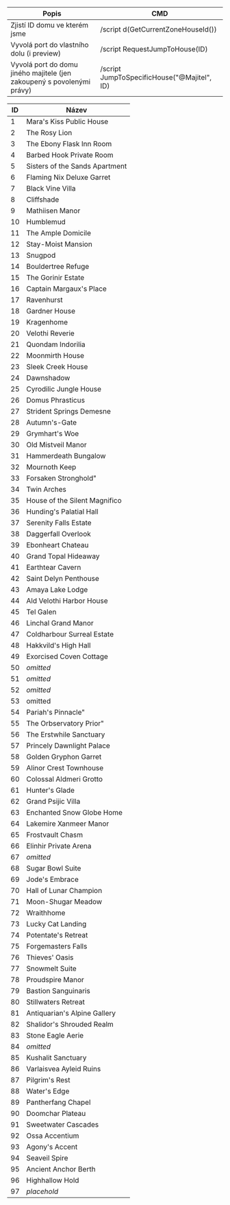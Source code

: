 |  Popis  |  CMD  | 
|---------|-------|
| Zjistí ID domu ve kterém jsme | /script d(GetCurrentZoneHouseId()) |
| Vyvolá port do vlastního dolu (i preview) | /script RequestJumpToHouse(ID) |
| Vyvolá port do domu jiného majitele (jen zakoupený s povolenými právy) | /script JumpToSpecificHouse("@Majitel", ID) |


|  ID  |  Název                  |
|-----|--------------------------|
|  1  | Mara's Kiss Public House |
|  2  | The Rosy Lion |
|  3  | The Ebony Flask Inn Room |
|  4  | Barbed Hook Private Room |
|  5  | Sisters of the Sands Apartment |
|  6  | Flaming Nix Deluxe Garret |
|  7  | Black Vine Villa |
|  8  | Cliffshade |
|  9  | Mathiisen Manor |
|  10  | Humblemud |
|  11  | The Ample Domicile |
|  12  | Stay-Moist Mansion |
|  13  | Snugpod |
|  14  | Bouldertree Refuge |
|  15  | The Gorinir Estate |
|  16  | Captain Margaux's Place |
|  17  | Ravenhurst |
|  18  | Gardner House |
|  19  | Kragenhome |
|  20  | Velothi Reverie |
|  21  | Quondam Indorilia |
|  22  | Moonmirth House |
|  23  | Sleek Creek House |
|  24  | Dawnshadow |
|  25  | Cyrodilic Jungle House |
|  26  | Domus Phrasticus |
|  27  | Strident Springs Demesne |
|  28  | Autumn's-Gate |
|  29  | Grymhart's Woe |
|  30  | Old Mistveil Manor |
|  31  | Hammerdeath Bungalow |
|  32  | Mournoth Keep |
|  33  | Forsaken Stronghold" |
|  34  | Twin Arches |
|  35  | House of the Silent Magnifico |
|  36  | Hunding's Palatial Hall |
|  37  | Serenity Falls Estate |
|  38  | Daggerfall Overlook |
|  39  | Ebonheart Chateau |
|  40  | Grand Topal Hideaway |
|  41  | Earthtear Cavern |
|  42  | Saint Delyn Penthouse |
|  43  | Amaya Lake Lodge |
|  44  | Ald Velothi Harbor House |
|  45  | Tel Galen |
|  46  | Linchal Grand Manor |
|  47  | Coldharbour Surreal Estate |
|  48  | Hakkvild's High Hall |
|  49  | Exorcised Coven Cottage |
|  50  | *omitted* |
|  51  | *omitted* |
|  52  | *omitted* |
|  53  | omitted |
|  54  | Pariah's Pinnacle" |
|  55  | The Orbservatory Prior" |
|  56  | The Erstwhile Sanctuary |
|  57  | Princely Dawnlight Palace |
|  58  | Golden Gryphon Garret |
|  59  | Alinor Crest Townhouse |
|  60  | Colossal Aldmeri Grotto |
|  61  | Hunter's Glade |
|  62  | Grand Psijic Villa |
|  63  | Enchanted Snow Globe Home |
|  64  | Lakemire Xanmeer Manor |
|  65  | Frostvault Chasm |
|  66  | Elinhir Private Arena |
|  67  | *omitted* |
|  68  | Sugar Bowl Suite |
|  69  | Jode's Embrace |
|  70  | Hall of Lunar Champion |
|  71  | Moon-Shugar Meadow |
|  72  | Wraithhome |
|  73  | Lucky Cat Landing |
|  74  | Potentate's Retreat |
|  75  | Forgemasters Falls |
|  76  | Thieves' Oasis |
|  77  | Snowmelt Suite |
|  78  | Proudspire Manor |
|  79  | Bastion Sanguinaris |
|  80  | Stillwaters Retreat |
|  81  | Antiquarian's Alpine Gallery |
|  82  | Shalidor's Shrouded Realm |
|  83  | Stone Eagle Aerie |
|  84  | *omitted* |
|  85  | Kushalit Sanctuary |
|  86  | Varlaisvea Ayleid Ruins |
|  87  | Pilgrim's Rest |
|  88  | Water's Edge |
|  89  | Pantherfang Chapel |
|  90  | Doomchar Plateau |
|  91  | Sweetwater Cascades |
|  92  | Ossa Accentium |
|  93  | Agony's Accent |
|  94  | Seaveil Spire |
|  95  | Ancient Anchor Berth |
|  96  | Highhallow Hold |
|  97  | *placehold* |
